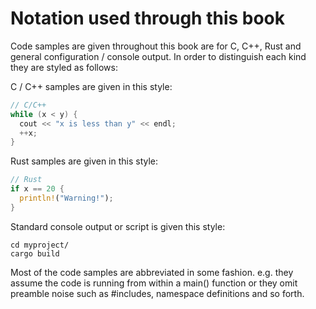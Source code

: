 # Notation used through this book

Code samples are given throughout this book are for C, C++, Rust and general configuration / console output.
In order to distinguish each kind they are styled as follows:

C / C++ samples are given in this style:

```c++
// C/C++
while (x < y) {
  cout << "x is less than y" << endl;
  ++x;
}
```

Rust samples are given in this style:

```rust
// Rust
if x == 20 {
  println!("Warning!");
}
```

Standard console output or script is given this style:

```
cd myproject/
cargo build
```

Most of the code samples are abbreviated in some fashion. e.g. they assume the code is running from within a main() function or they omit preamble noise such as #includes, namespace definitions and so forth.
